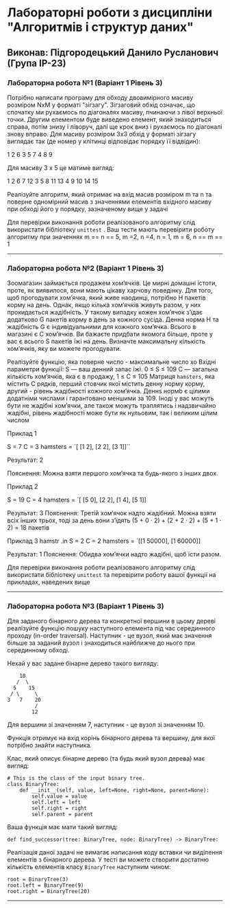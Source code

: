 # Лабораторні роботи з дисципліни "Алгоритмів і структур даних"

## Виконав: Підгородецький Данило Русланович (Група ІР-23)

### Лабораторна робота №1 (Варіант 1 Рівень 3)

Потрібно написати програму для обходу двовимірного масиву розміром NxM у форматі "зігзагу". Зігзаговий обхід означає, що спочатку ми рухаємось по діагоналях масиву, пчинаючи з лівої верхньої точки.  Другим елементом буде виведено елемент, який знаходиться справа, потім  знизу і ліворуч, далі ще крок вниз і рухаємось по діагоналі знову вправо. Для масиву розміром 3x3 обхід у форматі зігзагу виглядає так (де номер у клітинці відповідає порядку її відвідин):

1 2 6
3 5 7
4 8 9

Для масиву 3 х 5 це матиме вигляд:

1  2  6   7  12
3  5  8  11  13
4  9  10 14 15

Реалізуйте алгоритм, який отримає на вхід масив розміром m та n та поверне одномірний масив з значеннями елементів вхідного масиву при обході його у порядку, зазначеному вище у задачі

Для перевірки виконання роботи реалізованого алгоритму слід використати бібліотеку `unittest` . Ваш тести мають перевірити роботу алгоритму при значеннях m == n == 5, m =2, n =4, n = 1, m = 6, n == m == 1

***
### Лабораторна робота №2 (Варіант 1 Рівень 3)

Зоомагазин займається продажем хом’ячкiв. Це мирнi домашнi iстоти, проте, як
виявилося, вони мають цiкаву харчову поведiнку.
Для того, щоб прогодувати хом’ячка, який живе наодинцi, потрiбно H пакетiв корму
на день. Однак, якщо кiлька хом’ячкiв живуть разом, у них прокидається жадiбнiсть.
У такому випадку кожен хом’ячок з’їдає додатково G пакетiв корму в день за
кожного сусiда. Денна норма H та жадiбнiсть G є iндивiдуальними для кожного
хом’ячка.
Всього в магазинi є C хом’ячкiв. Ви бажаєте придбати якомога бiльше, проте у вас
є всього S пакетiв їжi на день. Визначте максимальну кiлькiсть хом’ячкiв, яку ви
можете прогодувати.

Реалізуйте функцію, яка поверне число - максимальне число хо
Вхідні параметри функції:
S — ваш денний запас їжi. 0 ≤ S ≤ 109
C — загальна кiлькiсть хом’ячкiв, яка є в продажу, 1 ≤ C ≤ 105
Матриця `hamsters`, яка містить С рядків, перший стовчик якої містить денну норму корму, другий - рiвень жадiбностi кожного хом’ячка. Деннs нормb є цілими додатніми числами і гарантовано меншими за 109. Іноді у вас можуть бути не жадібні хом’ячки, але також можуть траплятись і надзвичайно жадібні, рівень жадібності може бути як нульовим, так і великим цілим числом

Приклад 1

S = 7
C = 3
hamsters = `[ [1 2], [2 2], [3 1]]``

Результат:
2

Пояснення: Можна взяти першого хом’ячка та будь-якого з iнших двох.

Приклад 2

S = 19
C = 4
hamsters = `[ [5 0], [2 2], [1 4], [5 1]]

Результат:
3
Пояснення: Третiй хом’ячок надто жадiбний. Можна взяти всiх iнших трьох, тодi
за день вони з’їдять (5 + 0 · 2) + (2 + 2 · 2) + (5 + 1 · 2) = 18 пакетiв

Приклад 3
hamstr .in
S = 2
C = 2
hamsters = `[[1 50000], [1 60000]]

Результат:
1
Пояснення: Обидва хом’ячки надто жадiбнi, щоб їсти разом.

Для перевірки виконання роботи реалізованого алгоритму слід використати бібліотеку `unittest` та перевірити роботу вашої функції на прикладах, наведених вище

***
### Лабораторна робота №3 (Варіант 1 Рівень 3)

Для заданого бінарного дерева та конкретної вершини в цьому дереві реалізуйте функцію пошуку наступного елемента під час серединного проходу (in-order traversal). Наступник - це вузол, який має значення більше за заданий вузол і знаходиться найближче до нього при серединному обході.

Нехай у вас задане бінарне дерево такого вигляду:
```
    10
   /  \
  5    15
 / \     \
3   7    20
         /
        12

```
Для вершини зі значенням 7, наступник - це вузол зі значенням 10.

Функція отримує на вхід корінь бінарного дерева та вершину, для якої потрібно знайти наступника.

Клас, який описує бінарне дерево (та будь який вузол дерева) має вигляд:
```
# This is the class of the input binary tree.
class BinaryTree:
    def __init__(self, value, left=None, right=None, parent=None):
        self.value = value
        self.left = left
        self.right = right
        self.parent = parent
```

Ваша функція має мати такий вигляд:

```
def find_successor(tree: BinaryTree, node: BinaryTree) -> BinaryTree:
```

Реалізація даної задачі не вимагає написання коду вставки чи виділення елементів з бінарного дерева. У тесті ви можете створити достатню кількість елементів класу `BinaryTree` наступним чином:

```
root = BinaryTree(3)
root.left = BinaryTree(9)
root.right = BinaryTree(20)
```

***